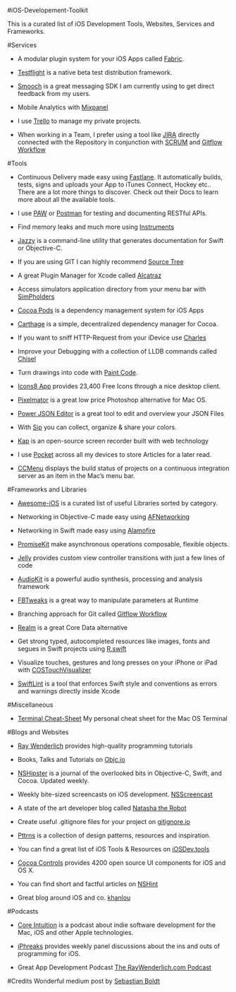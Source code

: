 #iOS-Developement-Toolkit

This is a curated list of iOS Development Tools, Websites, Services and Frameworks.

#Services
* A modular plugin system for your iOS Apps called [Fabric](https://get.fabric.io).

* [Testflight](https://developer.apple.com/testflight/) is a native beta test distribution framework.

* [Smooch](https://smooch.io) is a great messaging SDK I am currently using to get direct feedback from my users.

* Mobile Analytics with [Mixpanel](https://mixpanel.com)

* I use [Trello](https://trello.com) to manage my private projects.

* When working in a Team, I prefer using a tool like [JIRA](https://de.atlassian.com/software/jira) directly connected with the Repository in conjunction with [SCRUM](https://en.wikipedia.org/wiki/Scrum_%28software_development%29) and [Gitflow Workflow](https://www.atlassian.com/git/tutorials/comparing-workflows)


#Tools

* Continuous Delivery made easy using [Fastlane](https://fastlane.tools). It automatically builds, tests, signs and uploads your App to iTunes Connect, Hockey etc.. There are a lot more things to discover. Check out their Docs to learn more about all the available tools.

* I use [PAW](https://paw.cloud) or [Postman](https://chrome.google.com/webstore/detail/postman/fhbjgbiflinjbdggehcddcbncdddomop) for testing and documenting RESTful APIs.

* Find memory leaks and much more using [Instruments](https://developer.apple.com/library/content/documentation/DeveloperTools/Conceptual/InstrumentsUserGuide/index.html)

* [Jazzy](https://github.com/realm/jazzy) is a command-line utility that generates documentation for Swift or Objective-C.

* If you are using GIT I can highly recommend [Source Tree](https://www.sourcetreeapp.com)

* A great Plugin Manager for Xcode called [Alcatraz](http://alcatraz.io)

* Access simulators application directory from your menu bar with [SimPholders](https://simpholders.com)

* [Cocoa Pods](https://cocoapods.org) is a dependency management system for iOS Apps

* [Carthage](https://github.com/Carthage/Carthage) is a simple, decentralized dependency manager for Cocoa.

* If you want to sniff HTTP-Request from your iDevice use [Charles](https://www.charlesproxy.com)

* Improve your Debugging with a collection of LLDB commands called [Chisel](https://github.com/facebook/chisel)

* Turn drawings into code with [Paint Code](https://www.paintcodeapp.com).

* [Icons8 App](https://icons8.com) provides 23,400 Free Icons through a nice desktop client.

* [Pixelmator](http://www.pixelmator.com/mac/) is a great low price Photoshop alternative for Mac OS.

* [Power JSON Editor](https://tickplant.com/powerjsoneditor/) is a great tool to edit and overview your JSON Files

* With [Sip](http://sipapp.io) you can collect, organize & share your colors.

* [Kap](https://getkap.co) is an open-source screen recorder built with web technology

* I use [Pocket](https://getpocket.com) across all my devices to store Articles for a later read.

* [CCMenu](https://itunes.apple.com/de/app/ccmenu/id603117688?mt=12) displays the build status of projects on a continuous integration server as an item in the Mac’s menu bar.

#Frameworks and Libraries

* [Awesome-iOS](https://github.com/vsouza/awesome-ios) is a curated list of useful Libraries sorted by category.

* Networking in Objective-C made easy using [AFNetworking](https://github.com/AFNetworking/AFNetworking)

* Networking in Swift made easy using [Alamofire](https://github.com/Alamofire/Alamofire)

* [PromiseKit](http://promisekit.org) make asynchronous operations composable, flexible objects.

* [Jelly](https://github.com/irshadpc/Jelly) provides custom view controller transitions with just a few lines of code

* [AudioKit](http://audiokit.io) is a powerful audio synthesis, processing and analysis framework

* [FBTweaks](https://github.com/facebook/Tweaks) is a great way to manipulate parameters at Runtime

* Branching approach for Git called [Gitflow Workflow](https://www.atlassian.com/git/tutorials/comparing-workflows)

* [Realm](https://realm.io/docs/swift/latest/) is a great Core Data alternative

* Get strong typed, autocompleted resources like images, fonts and segues in Swift projects using [R.swift](https://github.com/mac-cain13/R.swift)

* Visualize touches, gestures and long presses on your iPhone or iPad with [COSTouchVisualizer](https://github.com/conopsys/COSTouchVisualizer)

* [SwiftLint](https://github.com/realm/SwiftLint) is a tool that enforces Swift style and conventions as errors and warnings directly inside Xcode

#Miscellaneous

* [Terminal Cheat-Sheet](https://github.com/irshadpc/Terminal-Cheatsheet) My personal cheat sheet for the Mac OS Terminal

#Blogs and Websites

* [Ray Wenderlich](https://www.raywenderlich.com) provides high-quality programming tutorials

* Books, Talks and Tutorials on [Objc.io](https://www.objc.io)

* [NSHipster](http://nshipster.com) is a journal of the overlooked bits in Objective-C, Swift, and Cocoa. Updated weekly.

* Weekly bite-sized screencasts on iOS development. [NSScreencast](http://nsscreencast.com/episodes)

* A state of the art developer blog called [Natasha the Robot](https://www.natashatherobot.com)

* Create useful .gitignore files for your project on [gitignore.io](https://www.gitignore.io)

* [Pttrns](https://pttrns.com) is a collection of design patterns, resources and inspiration.

* You can find a great list of iOS Tools & Resources on [iOSDev.tools](https://iosdev.tools)

* [Cocoa Controls](https://www.cocoacontrols.com) provides 4200 open source UI components 
for iOS and OS X.

* You can find short and factful articles on [NSHint](http://nshint.io)

* Great blog around iOS and co. [khanlou](http://khanlou.com)

#Podcasts

* [Core Intuition](http://www.coreint.org) is a podcast about indie software development for the Mac, iOS and other Apple technologies.

* [iPhreaks](https://devchat.tv/iphreaks/) provides weekly panel discussions about the ins and outs of programming for iOS.

* Great App Development Podcast [The RayWenderlich.com Podcast](https://www.raywenderlich.com/rwpodcast)

#Credits 
Wonderful medium post by [Sebastian Boldt](https://www.linkedin.com/in/sebastian-boldt-9b465261/)

